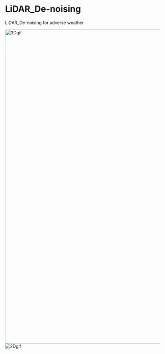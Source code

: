 # LiDAR_De-noising
LiDAR_De-noising for adverse weather

<img src="https://github.com/Jesper-H/LiDAR_De-noising/blob/main/media/snowy2clean.gif" alt="3Dgif" width="1025"/>
<img src="https://github.com/Jesper-H/LiDAR_De-noising/blob/main/media/snowy2clean_2d.gif" alt="2Dgif"/>
